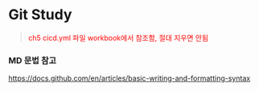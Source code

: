 # Git Study
> <span style="color:red">ch5 cicd.yml 파일 workbook에서 참조함, 절대 지우면 안됨</span>

### MD 문법 참고
https://docs.github.com/en/articles/basic-writing-and-formatting-syntax


